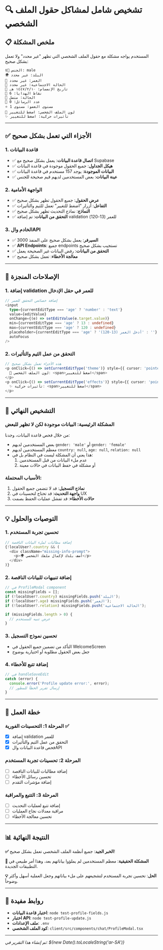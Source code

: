 # 🔍 تشخيص شامل لمشاكل حقول الملف الشخصي

## 📋 ملخص المشكلة

المستخدم يواجه مشكلة مع حقول الملف الشخصي التي تظهر "غير محدد" ولا تعمل بشكل صحيح:

```
🧍‍♀️ الجنس: male
🌍 البلد: غير محدد  
🎂 العمر: غير محدد
💍 الحالة الاجتماعية: غير محدد
📅 تاريخ الإنضمام: ١٠‏/٢‏/١٤٤٧ هـ
🎁 نقاط الهدايا: 6
🧾 الحالة: متصل
💬 عدد الرسائل: 0
⭐ مستوى العضو: مستوى 1
🎨 لون الملف الشخصي: اضغط للتغيير
✨ تأثيرات حركية: اضغط للتغيير
```

---

## ✅ الأجزاء التي تعمل بشكل صحيح

### 1. قاعدة البيانات
- ✅ **اتصال قاعدة البيانات**: يعمل بشكل صحيح مع Supabase
- ✅ **هيكل الجداول**: جميع الحقول موجودة في قاعدة البيانات
- ✅ **البيانات الموجودة**: يوجد 157 مستخدم في قاعدة البيانات
- ✅ **عينة البيانات**: بعض المستخدمين لديهم قيم صحيحة للجنس

### 2. الواجهة الأمامية
- ✅ **عرض الحقول**: جميع الحقول تظهر بشكل صحيح
- ✅ **التفاعل**: أزرار "اضغط للتغيير" تعمل للثيم والتأثيرات
- ✅ **النماذج**: نماذج التحديث تظهر بشكل صحيح
- ✅ **التحقق من البيانات**: تم إضافة validation للعمر (13-120)

### 3. الخادم والAPI
- ✅ **السيرفر**: يعمل بشكل صحيح على المنفذ 3000
- ✅ **API Endpoints**: جميع endpoints تستجيب بشكل صحيح
- ✅ **التحقق من البيانات**: رفض البيانات غير الصحيحة يعمل
- ✅ **معالجة الأخطاء**: تعمل بشكل صحيح

---

## 🔧 الإصلاحات المنجزة

### 1. إضافة validation للعمر في حقل الإدخال
```typescript
// إضافة خصائص التحقق للعمر
<input
  type={currentEditType === 'age' ? 'number' : 'text'}
  value={editValue}
  onChange={(e) => setEditValue(e.target.value)}
  min={currentEditType === 'age' ? 13 : undefined}
  max={currentEditType === 'age' ? 120 : undefined}
  placeholder={currentEditType === 'age' ? 'أدخل العمر (13-120)' : ''}
  autoFocus
/>
```

### 2. التحقق من عمل الثيم والتأثيرات
```typescript
// هذه الأجزاء تعمل بشكل صحيح
<p onClick={() => setCurrentEditType('theme')} style={{ cursor: 'pointer' }}>
  🎨 لون الملف الشخصي: <span>اضغط للتغيير</span>
</p>
<p onClick={() => setCurrentEditType('effects')} style={{ cursor: 'pointer' }}>
  ✨ تأثيرات حركية: <span>اضغط للتغيير</span>
</p>
```

---

## 🎯 التشخيص النهائي

### المشكلة الرئيسية: **البيانات موجودة لكن لا تظهر للبعض**

من خلال فحص قاعدة البيانات، وجدنا:
- بعض المستخدمين لديهم `gender: 'male'` أو `gender: 'female'` 
- معظم المستخدمين لديهم `country: null`, `age: null`, `relation: null`
- هذا يعني أن المشكلة ليست في النظام بل في:
  1. عدم ملء البيانات من قبل المستخدمين
  2. أو مشكلة في حفظ البيانات في حالات معينة

### الأسباب المحتملة:
1. **نماذج التسجيل**: قد لا تتضمن جميع الحقول
2. **واجهة التحديث**: قد تحتاج لتحسينات في UX
3. **حالات الأخطاء**: قد تفشل عمليات الحفظ بصمت

---

## 💡 التوصيات والحلول

### 1. تحسين تجربة المستخدم
```typescript
// إضافة مطالبات لملء البيانات الناقصة
{!localUser?.country && (
  <div className="missing-info-prompt">
    <p>🌍 أضف بلدك لإكمال ملفك الشخصي</p>
  </div>
)}
```

### 2. إضافة تنبيهات للبيانات الناقصة
```typescript
// في ProfileModal component
const missingFields = [];
if (!localUser?.country) missingFields.push('البلد');
if (!localUser?.age) missingFields.push('العمر');
if (!localUser?.relation) missingFields.push('الحالة الاجتماعية');

if (missingFields.length > 0) {
  // عرض تنبيه للمستخدم
}
```

### 3. تحسين نموذج التسجيل
- التأكد من تضمين جميع الحقول في WelcomeScreen
- جعل بعض الحقول مطلوبة أو اختيارية بوضوح

### 4. إضافة تتبع للأخطاء
```typescript
// في handleSaveEdit
catch (error) {
  console.error('Profile update error:', error);
  // إرسال تقرير الخطأ للمطور
}
```

---

## 🚀 خطة العمل

### المرحلة 1: التحسينات الفورية ✅
- [x] إضافة validation للعمر
- [x] التحقق من عمل الثيم والتأثيرات  
- [x] فحص قاعدة البيانات والAPI

### المرحلة 2: تحسينات تجربة المستخدم
- [ ] إضافة مطالبات للبيانات الناقصة
- [ ] تحسين رسائل الأخطاء
- [ ] إضافة مؤشرات التقدم

### المرحلة 3: التتبع والمراقبة
- [ ] إضافة تتبع لعمليات التحديث
- [ ] مراقبة معدلات نجاح العمليات
- [ ] تحسين معالجة الأخطاء

---

## 📊 النتيجة النهائية

**✅ الخبر الجيد**: جميع أنظمة الملف الشخصي تعمل بشكل صحيح!

**🎯 المشكلة الحقيقية**: معظم المستخدمين لم يملؤوا بياناتهم بعد، وهذا أمر طبيعي في التطبيقات الجديدة.

**💡 الحل**: تحسين تجربة المستخدم لتشجيعهم على ملء بياناتهم وجعل العملية أسهل وأكثر وضوحاً.

---

## 🔗 روابط مفيدة

- **اختبار قاعدة البيانات**: `node test-profile-fields.js`
- **اختبار API**: `node test-profile-update.js`  
- **ملف الإعدادات**: `.env`
- **كود الملف الشخصي**: `client/src/components/chat/ProfileModal.tsx`

---

*تم إنشاء هذا التقرير في: ${new Date().toLocaleString('ar-SA')}*